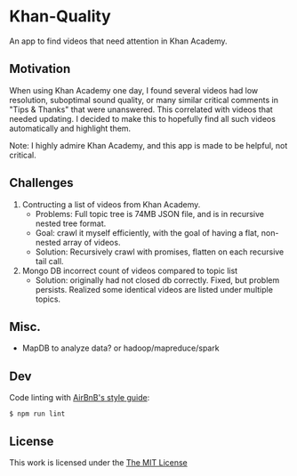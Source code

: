 # Khan-Quality

An app to find videos that need attention in Khan Academy.

## Motivation

When using Khan Academy one day, I found several videos had low resolution, suboptimal sound quality, or many similar critical comments in "Tips & Thanks" that were unanswered. This correlated with videos that needed updating. I decided to make this to hopefully find all such videos automatically and highlight them.

Note: I highly admire Khan Academy, and this app is made to be helpful, not critical.

## Challenges

1. Contructing a list of videos from Khan Academy. 
    * Problems: Full topic tree is 74MB JSON file, and is in recursive nested tree format.
    * Goal: crawl it myself efficiently, with the goal of having a flat, non-nested array of videos.
    * Solution: Recursively crawl with promises, flatten on each recursive tail call.
2. Mongo DB incorrect count of videos compared to topic list
    * Solution: originally had not closed db correctly. Fixed, but problem persists. Realized some identical videos are listed under multiple topics.

## Misc.

- MapDB to analyze data? or hadoop/mapreduce/spark


## Dev
Code linting with [AirBnB's style guide](https://github.com/airbnb/javascript):
```
$ npm run lint
```

## License

This work is licensed under the [The MIT License](http://opensource.org/licenses/MIT)
